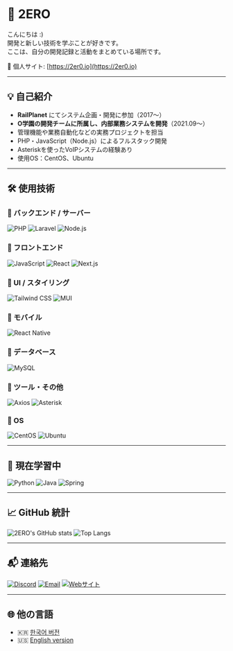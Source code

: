 # 👋 2ERO

こんにちは :)  
開発と新しい技術を学ぶことが好きです。  
ここは、自分の開発記録と活動をまとめている場所です。

🔗 個人サイト: [https://2er0.io](https://2er0.io)

---

## 💡 自己紹介

- **RailPlanet** にてシステム企画・開発に参加（2017〜）  
- **O学園の開発チームに所属し、内部業務システムを開発**（2021.09〜）  
- 管理機能や業務自動化などの実務プロジェクトを担当  
- PHP・JavaScript（Node.js）によるフルスタック開発  
- Asteriskを使ったVoIPシステムの経験あり  
- 使用OS：CentOS、Ubuntu

---

## 🛠️ 使用技術

### 🔹 バックエンド / サーバー
![PHP](https://img.shields.io/badge/PHP-777BB4?style=flat&logo=php)
![Laravel](https://img.shields.io/badge/Laravel-FF2D20?style=flat&logo=laravel)
![Node.js](https://img.shields.io/badge/Node.js-339933?style=flat&logo=nodedotjs)

### 🔹 フロントエンド
![JavaScript](https://img.shields.io/badge/JavaScript-F7DF1E?style=flat&logo=javascript)
![React](https://img.shields.io/badge/React-61DAFB?style=flat&logo=react)
![Next.js](https://img.shields.io/badge/Next.js-000000?style=flat&logo=next.js)

### 🔹 UI / スタイリング
![Tailwind CSS](https://img.shields.io/badge/Tailwind_CSS-06B6D4?style=flat&logo=tailwind-css)
![MUI](https://img.shields.io/badge/MUI-007FFF?style=flat&logo=mui)

### 🔹 モバイル
![React Native](https://img.shields.io/badge/React_Native-61DAFB?style=flat&logo=react)

### 🔹 データベース
![MySQL](https://img.shields.io/badge/MySQL-4479A1?style=flat&logo=mysql)

### 🔹 ツール・その他
![Axios](https://img.shields.io/badge/Axios-5A29E4?style=flat)
![Asterisk](https://img.shields.io/badge/Asterisk-FF6600?style=flat&logo=asterisk)

### 🔹 OS
![CentOS](https://img.shields.io/badge/CentOS-262577?style=flat&logo=centos)
![Ubuntu](https://img.shields.io/badge/Ubuntu-E95420?style=flat&logo=ubuntu)

---

## 🧪 現在学習中

![Python](https://img.shields.io/badge/Python-3776AB?style=flat&logo=python)
![Java](https://img.shields.io/badge/Java-ED8B00?style=flat&logo=java)
![Spring](https://img.shields.io/badge/Spring-6DB33F?style=flat&logo=spring)

---

## 📈 GitHub 統計

![2ERO's GitHub stats](https://github-readme-stats.vercel.app/api?username=z3ro2201&show_icons=true&theme=default)
![Top Langs](https://github-readme-stats.vercel.app/api/top-langs/?username=z3ro2201&layout=compact)

---

## 📬 連絡先

[![Discord](https://img.shields.io/badge/Discord-umma__h-5865F2?style=flat&logo=discord&logoColor=white)](https://discord.com)
[![Email](https://img.shields.io/badge/Email-hello@2er0.io-EA4335?style=flat&logo=gmail&logoColor=white)](mailto:hello@2er0.io)
[![Webサイト](https://img.shields.io/badge/Website-2er0.io-000000?style=flat&logo=google-chrome&logoColor=white)](https://2er0.io)

---

## 🌐 他の言語

- 🇰🇷 [한국어 버전](./README.md)
- 🇺🇸 [English version](./README.en.md)

